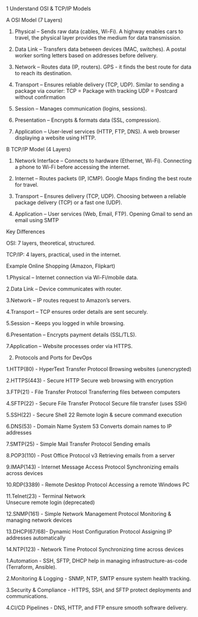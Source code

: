 1 Understand OSI & TCP/IP Models

A OSI Model (7 Layers)
1. Physical – Sends raw data (cables, Wi-Fi).
   A highway enables cars to travel, the physical layer provides the medium for data transmission.

2. Data Link – Transfers data between devices (MAC, switches).
   A postal worker sorting letters based on addresses before delivery.
   
3. Network – Routes data (IP, routers).
   GPS - it finds the best route for data to reach its destination.
   
4. Transport – Ensures reliable delivery (TCP, UDP).
   Similar to sending a package via courier:
   TCP = Package with tracking
   UDP = Postcard without confirmation
   
5. Session – Manages communication (logins, sessions).

6. Presentation – Encrypts & formats data (SSL, compression).

7. Application – User-level services (HTTP, FTP, DNS).
   A web browser displaying a website using HTTP.


B TCP/IP Model (4 Layers)

1. Network Interface – Connects to hardware (Ethernet, Wi-Fi).
   Connecting a phone to Wi-Fi before accessing the internet.

2. Internet – Routes packets (IP, ICMP).
   Google Maps finding the best route for travel.

3. Transport – Ensures delivery (TCP, UDP).
   Choosing between a reliable package delivery (TCP) or a fast one (UDP).

4. Application – User services (Web, Email, FTP).
   Opening Gmail to send an email using SMTP
   
Key Differences

OSI: 7 layers, theoretical, structured.

TCP/IP: 4 layers, practical, used in the internet.

Example Online Shopping (Amazon, Flipkart)

1.Physical – Internet connection via Wi-Fi/mobile data.

2.Data Link – Device communicates with router.

3.Network – IP routes request to Amazon’s servers.

4.Transport – TCP ensures order details are sent securely.

5.Session – Keeps you logged in while browsing.

6.Presentation – Encrypts payment details (SSL/TLS).

7.Application – Website processes order via HTTPS.




2. Protocols and Ports for DevOps
   

1.HTTP(80)   - HyperText Transfer Protocol
               Browsing websites (unencrypted) 

2.HTTPS(443) - Secure HTTP
               Secure web browsing with encryption 
  
3.FTP(21)	   - File Transfer Protocol
               Transferring files between computers 

4.SFTP(22)	 - Secure File Transfer Protocol
               Secure file transfer (uses SSH) 

5.SSH(22)	   - Secure Shell	22
               Remote login & secure command execution 

6.DNS(53)	   - Domain Name System	53
               Converts domain names to IP addresses 

7.SMTP(25)	 - Simple Mail Transfer Protocol
               Sending emails 

8.POP3(110)	 - Post Office Protocol v3
               Retrieving emails from a server 

9.IMAP(143)	 - Internet Message Access Protocol
               Synchronizing emails across devices 

10.RDP(3389)	 - Remote Desktop Protocol
               Accessing a remote Windows PC 

11.Telnet(23) - Terminal Network	
               Unsecure remote login (deprecated) 

12.SNMP(161)	 - Simple Network Management Protocol
               Monitoring & managing network devices 

13.DHCP(67/68)- Dynamic Host Configuration Protocol
               Assigning IP addresses automatically 

14.NTP(123)	 - Network Time Protocol
               Synchronizing time across devices 


1.Automation - SSH, SFTP, DHCP help in managing infrastructure-as-code (Terraform, Ansible).

2.Monitoring & Logging - SNMP, NTP, SMTP ensure system health tracking.

3.Security & Compliance - HTTPS, SSH, and SFTP protect deployments and communications.

4.CI/CD Pipelines - DNS, HTTP, and FTP ensure smooth software delivery.
